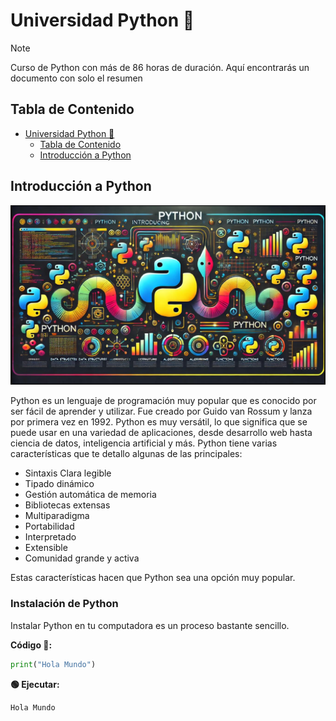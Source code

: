 # Universidad Python 🐍

> [!NOTE]
> Curso de Python con más de 86 horas de duración. Aquí encontrarás un documento con solo el resumen

## Tabla de Contenido
<!-- TOC -->
* [Universidad Python 🐍](#universidad-python-)
  * [Tabla de Contenido](#tabla-de-contenido)
  * [Introducción a Python](#introducción-a-python)
<!-- TOC -->

## Introducción a Python

![img.png](img.png)

Python es un lenguaje de programación muy popular que es conocido por ser fácil de aprender y utilizar. Fue creado por Guido van Rossum y lanza por primera vez en 1992.
Python es muy versátil, lo que significa que se puede usar en una variedad de aplicaciones, desde desarrollo web hasta ciencia de datos, inteligencia artificial y más.
Python tiene varias características que te detallo algunas de las principales:

- Sintaxis Clara legible
- Tipado dinámico
- Gestión automática de memoria
- Bibliotecas extensas
- Multiparadigma
- Portabilidad
- Interpretado
- Extensible
- Comunidad grande y activa

Estas características hacen que Python sea una opción muy popular.

### Instalación de Python

Instalar Python en tu computadora es un proceso bastante sencillo.

**Código 📄:**

```python
print("Hola Mundo")
```

**🟢 Ejecutar:**

```console
Hola Mundo
```
